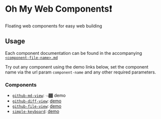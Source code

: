# Oh My Web Components❗️

Floating web components for easy web building

## Usage

Each component documentation can be found in the accompanying [`<component-file-name>.md`](https://github.com/iamogbz/oh-my-wcs/tree/HEAD/components/)

Try out any component using the demo links below, set the component name via the url param `component-name` and any other required parameters.

### Components

* [`github-md-view`](https://ogbizi.com/oh-my-wcs/?component-name=github-md-view&url=components/github-md-view.md): 👈🏾 demo
* [`github-diff-view`](https://ogbizi.com/oh-my-wcs/?component-name=github-md-view&url=components/github-diff-view.md): [demo](https://ogbizi.com/oh-my-wcs/?component-name=github-diff-view&head=9dfe892&base=f1c3c32&repo=tophat/webext-training&file=package.json)
* [`github-file-view`](https://ogbizi.com/oh-my-wcs/?component-name=github-md-view&url=components/github-file-view.md): [demo](https://ogbizi.com/oh-my-wcs/?component-name=github-file-view&ref=HEAD&repo=iamogbz/oh-my-wcs&file=components/github-diff-view.js&lines=L10-L42)
* [`simple-keyboard`](https://ogbizi.com/oh-my-wcs/?component-name=github-md-view&url=components/simple-keyboard.md): [demo](https://ogbizi.com/oh-my-wcs/?component-name=simple-keyboard&keys=W1sxLDIsM10sWzQsNSw2XSxbNyw4LDldLFsiIiwwLCIiXV0=&keys-active=WzJd&keys-disabled=WzFd&keys-selected=WzBd)
<!-- * [`box-fold`](https://ogbizi.com/oh-my-wcs/?component-name=github-md-view&url=components/box-fold.md): [demo](https://ogbizi.com/oh-my-wcs/?component-name=box-fold) -->
